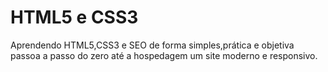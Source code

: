 # HTML5 e CSS3
Aprendendo HTML5,CSS3 e SEO de forma simples,prática e objetiva passoa a passo do zero até a hospedagem um site moderno e responsivo.

